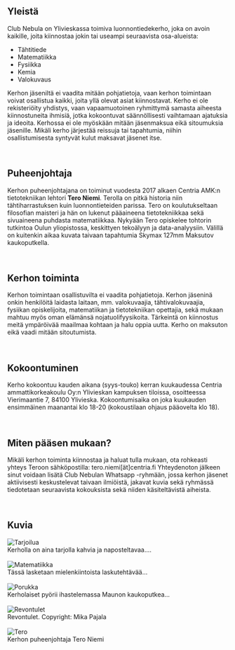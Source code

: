 
## Yleistä
Club Nebula on Ylivieskassa toimiva luonnontiedekerho, joka on avoin kaikille, joita kiinnostaa jokin tai useampi seuraavista osa-alueista:
* Tähtitiede
* Matematiikka
* Fysiikka
* Kemia
* Valokuvaus

Kerhon jäseniltä ei vaadita mitään pohjatietoja, vaan kerhon toimintaan voivat osallistua kaikki, joita yllä olevat asiat kiinnostavat. Kerho ei ole rekisteriöity yhdistys, vaan vapaamuotoinen ryhmittymä samasta aiheesta kiinnostuneita ihmisiä, jotka kokoontuvat säännöllisesti vaihtamaan ajatuksia ja ideoita. Kerhossa ei ole myöskään mitään jäsenmaksua eikä sitoumuksia jäsenille. Mikäli kerho järjestää reissuja tai tapahtumia, niihin osallistumisesta syntyvät kulut maksavat jäsenet itse.

<br>

## Puheenjohtaja
Kerhon puheenjohtajana on toiminut vuodesta 2017 alkaen Centria AMK:n tietotekniikan lehtori **Tero Niemi**. Terolla on pitkä historia niin tähtiharrastuksen kuin luonnontieteiden parissa. Tero on koulutukseltaan filosofian maisteri ja hän on lukenut pääaineena tietotekniikkaa sekä sivuaineena puhdasta matematiikkaa. Nykyään Tero opiskelee tohtorin tutkintoa Oulun yliopistossa, keskittyen tekoälyyn ja data-analyysiin. Välillä on kuitenkin aikaa kuvata taivaan tapahtumia Skymax 127mm Maksutov kaukoputkella.

<br>

## Kerhon toiminta
Kerhon toimintaan osallistuvilta ei vaadita pohjatietoja. Kerhon jäseninä onkin henkilöitä laidasta laitaan, mm. valokuvaajia, tähtivalokuvaajia, fysiikan opiskelijoita, matematiikan ja tietotekniikan opettajia, sekä mukaan mahtuu myös oman elämänsä nojatuolifyysikoita. Tärkeintä on kiinnostus meitä ympäröivää maailmaa kohtaan ja halu oppia uutta. Kerho on maksuton eikä vaadi mitään sitoutumista.

<br>

## Kokoontuminen
Kerho kokoontuu kauden aikana (syys-touko) kerran kuukaudessa Centria ammattikorkeakoulu Oy:n Ylivieskan kampuksen tiloissa, osoitteessa Vierimaantie 7, 84100 Ylivieska. Kokoontumisaika on joka kuukauden ensimmäinen maanantai klo 18-20 (kokoustilaan ohjaus pääovelta klo 18).

<br>

## Miten pääsen mukaan?
Mikäli kerhon toiminta kiinnostaa ja haluat tulla mukaan, ota rohkeasti yhteys Teroon sähköpostilla: tero.niemi[ät]centria.fi Yhteydenoton jälkeen sinut voidaan lisätä Club Nebulan Whatsapp -ryhmään, jossa kerhon jäsenet aktiivisesti keskustelevat taivaan ilmiöistä, jakavat kuvia sekä ryhmässä tiedotetaan seuraavista kokouksista sekä niiden käsiteltävistä aiheista.

<br>

## Kuvia
![Tarjoilua](kuva1a.jpg "Tarjoilut pelaa") <br>
Kerholla on aina tarjolla kahvia ja naposteltavaa....
<br><br>
![Matematiikka](kuva2.jpg "Matematiikkaa") <br>
Tässä lasketaan mielenkiintoista laskutehtävää...
<br><br>
![Porukka](kuva.jpg "Porukka") <br>
Kerholaiset pyörii ihastelemassa Maunon kaukoputkea...
<br><br>
![Revontulet](kuva3.jpg "Revontulet") <br>
Revontulet. Copyright: Mika Pajala
<br><br>
![Tero](tero.jpg "Tero") <br>
Kerhon puheenjohtaja Tero Niemi